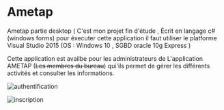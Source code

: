 # Ametap
Ametap partie desktop (
C'est mon projet fin d'étude , Écrit en langage c# (windows forms) 
pour éxecuter cette application il faut utiliser le platforme Visual Studio 2015 (OS : Windows 10 , SGBD oracle 10g Express )

Cette application est availbe pour les administrateurs de L'application AMETAP (<s>Les membres du bureau</s>) qui'ils permet de gérer les différents activités et consulter les informations.

![authentification](https://user-images.githubusercontent.com/20991604/41009722-a3464828-692a-11e8-8cae-2677380ea625.png)

![inscription](https://user-images.githubusercontent.com/20991604/41009723-a3708570-692a-11e8-85bb-5113f614e310.png)
